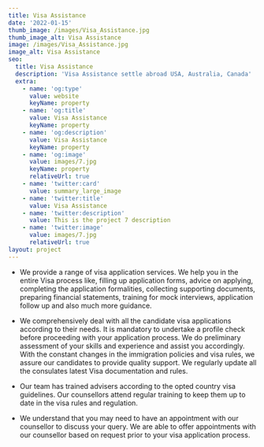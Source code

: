 ```yaml
---
title: Visa Assistance
date: '2022-01-15'
thumb_image: /images/Visa_Assistance.jpg
thumb_image_alt: Visa Assistance
image: /images/Visa_Assistance.jpg
image_alt: Visa Assistance
seo:
  title: Visa Assistance
  description: 'Visa Assistance settle abroad USA, Australia, Canada'
  extra:
    - name: 'og:type'
      value: website
      keyName: property
    - name: 'og:title'
      value: Visa Assistance
      keyName: property
    - name: 'og:description'
      value: Visa Assistance
      keyName: property
    - name: 'og:image'
      value: images/7.jpg
      keyName: property
      relativeUrl: true
    - name: 'twitter:card'
      value: summary_large_image
    - name: 'twitter:title'
      value: Visa Assistance
    - name: 'twitter:description'
      value: This is the project 7 description
    - name: 'twitter:image'
      value: images/7.jpg
      relativeUrl: true
layout: project
---
```

*   We provide a range of visa application services. We help you in the entire Visa process like, filling up application forms, advice on applying, completing the application formalities, collecting supporting documents, preparing financial statements, training for mock interviews, application follow up and also much more guidance.

*   We comprehensively deal with all the candidate visa applications according to their needs. It is mandatory to undertake a profile check before proceeding with your application process. We do preliminary assessment of your skills and experience and assist you accordingly. With the constant changes in the immigration policies and visa rules, we assure our candidates to provide quality support. We regularly update all the consulates latest Visa documentation and rules.

*   Our team has trained advisers according to the opted country visa guidelines. Our counsellors attend regular training to keep them up to date in the visa rules and regulation.

*   We understand that you may need to have an appointment with our counsellor to discuss your query. We are able to offer appointments with our counsellor based on request prior to your visa application process.

